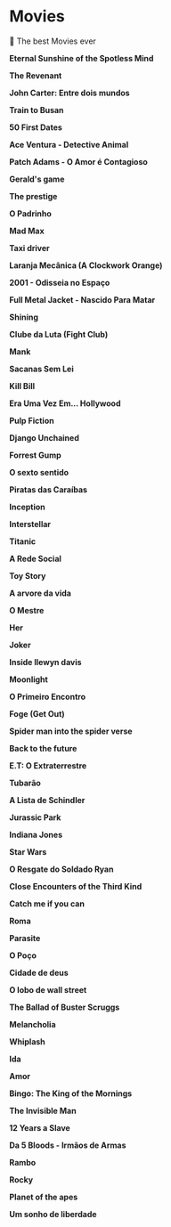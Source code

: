 # Movies

🍿 The best Movies ever

**Eternal Sunshine of the Spotless Mind**


**The Revenant**


**John Carter: Entre dois mundos**


**Train to Busan**


**50 First Dates**


**Ace Ventura - Detective Animal**


**Patch Adams - O Amor é Contagioso**


**Gerald's game**


**The prestige**


**O Padrinho**


**Mad Max**


**Taxi driver**


**Laranja Mecânica (A Clockwork Orange)**


**2001 - Odisseia no Espaço**


**Full Metal Jacket - Nascido Para Matar**


**Shining**


**Clube da Luta (Fight Club)**


**Mank**


**Sacanas Sem Lei**


**Kill Bill**


**Era Uma Vez Em... Hollywood**


**Pulp Fiction**


**Django Unchained**


**Forrest Gump**


**O sexto sentido**


**Piratas das Caraíbas**


**Inception**


**Interstellar**


**Titanic**


**A Rede Social**


**Toy Story**


**A arvore da vida**


**O Mestre**


**Her**


**Joker**


**Inside llewyn davis**


**Moonlight**


**O Primeiro Encontro**


**Foge (Get Out)**


**Spider man into the spider verse**


**Back to the future**


**E.T: O Extraterrestre**


**Tubarão**


**A Lista de Schindler**


**Jurassic Park**


**Indiana Jones**


**Star Wars**


**O Resgate do Soldado Ryan**


**Close Encounters of the Third Kind**


**Catch me if you can**


**Roma**


**Parasite**


**O Poço**


**Cidade de deus**


**O lobo de wall street**


**The Ballad of Buster Scruggs**


**Melancholia**


**Whiplash**


**Ida**


**Amor**


**Bingo: The King of the Mornings**


**The Invisible Man**


**12 Years a Slave**


**Da 5 Bloods - Irmãos de Armas**


**Rambo**

**Rocky**

**Planet of the apes**

**Um sonho de liberdade**
